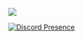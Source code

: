 ![](https://komarev.com/ghpvc/?username=0x0jx&color=blueviolet&label=page+views)

[![Discord Presence](https://lanyard.cnrad.dev/api/651519394673065989?theme=dark&animated=true&idleMessage=kit+kat&hideStatus=true)](https://discord.com/users/6515193946730659)
